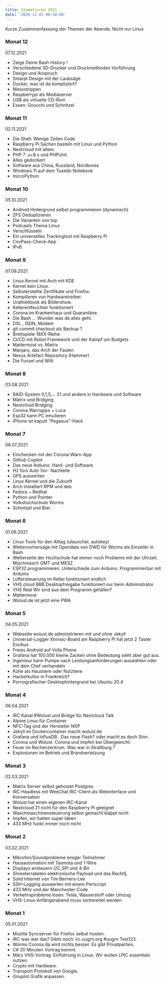 ```yaml
---
title: Stammtische 2021
date: '2020-11-01 08:34:00'
---
```


Kurze Zusammenfassung der Themen der Abende. Nicht nur Linux

### Monat 12
07.12.2021

<ul><li>Zeige Deine Bash History !</li>
<li>Verschiedene 3D-Drucker und Druckmethoden Vorführung</li>
<li>Design und Anspruch</li>
<li>Smarpt Design mit der Laubsäge</li>
<li>Docker, was ist da kompliziert?</li>
<li>Messstrippen</li>
<li>Raspberrypi als Mediaserver </li>
<li>USB als virtuelle CD-Rom</li>
<li>Essen: Gnocchi und Schnitzel</li></ul>


### Monat 11
02.11.2021

<ul><li>Die Shell: Wenige Zeilen Code</li>
<li>Raspberry Pi Sachen basteln mit Linux und Python</li>
<li>Nextcloud mit allem.</li>
<li>PHP 7 .x+8.x und PHPUnit</li>
<li>Alles gedockert</li>
<li>Software aus China, Russland, Nordkorea</li>
<li>Windows 11 auf dem Tuxedo Notebook</li>
<li>microPython</li></ul>


### Monat 10
05.10.2021

<ul><li>Android Hintergrund selbst programmieren (dynamisch)</li>
<li>ZFS Deduplizieren</li>
<li>Die Varianten von top</li>
<li>Podcasts Thema Linux</li>
<li>Verschlüsseln</li>
<li>Ein universelles Trackingtool mit Raspberry Pi</li>
<li>CovPass-Check-App</li>
<li>IPv6</li></ul>


### Monat 9
07.09.2021

<ul><li>Linux Kernel mit  Arch mit KDE</li>
<li>Kernel kein Linux.</li>
<li>Selbsterstellte Zertifikate und Firefox.</li>
<li>Kompilieren von Hardwaretreiber.</li>
<li>Uraltnetbook als Bildershow.</li>
<li>Kellerentfeuchter  funktioniert.</li>
<li>Corona im Krankenhaus und Quarantäne.</li>
<li>Die Bash … Wunder was da alles geht.</li>
<li>DSL , ISDN, Modem</li>
<li>git commit checkout als Backup ?</li>
<li>Brettspiele 18XX-Reihe</li>
<li>CI/CD mit Robot Framework und der Kampf um Budgets</li>
<li>Mattermost vs. Matrix</li>
<li>Manjaro, das Arch der Faulen</li>
<li>Nexus Artefact Repository (Hammer)</li>
<li>Die Funzel und Willi</li></ul>

### Monat 8
03.08.2021

<ul><li>RAID-System 0,1,5,… 51 und andere in  Hardware und Software</li>
<li>Matrix und Bridging</li>
<li>Nextcloud Bridging</li>
<li>Corona Warnapps + Luca</li>
<li>Esp32 kann PC emulieren</li>
<li>iPhone ist kaputt  "Pegasus"-Hack</li></ul>


### Monat 7
06.07.2021

<ul><li>Einchecken mit der Corona-Warn-App</li>
<li>Github Copilot</li>
<li>Das neue Arduino. Hard- und Software</li>
<li>H2 fürs Auto  Vor- Nachteile</li>
<li>GPS auswerten</li>
<li>Linux Kernel und die Zukunft</li>
<li>Arch installiert RPM und deb</li>
<li>Fedora ~ Redhat</li>
<li>Python und Pointer</li>
<li>Volkshochschule Worms</li>
<li>Schnitzel und Bier.</li></ul>



### Monat 6
01.06.2021

<ul><li>Linux Tools für den Alltag (ulauncher, autokey)</li>
<li>Wettervorhersage mit Opendata von DWD für Worms als Einzeiler in Bash</li>
<li>Wetterseite der Hochschule hat immer noch Probleme mit der Uhrzeit. Mischmasch GMT und MESZ </li>
<li>ESP32 programmieren. Unterschiede zum Arduino. Programmierbar mit Arduino</li>
<li>Lüftersteuerung im Keller funktioniert endlich</li>
<li>VHS.cloud BBB Desktopfreigabe funktioniert nur beim Administrator</li>
<li>VHS Real Wir sind aus dem Programm gefallen?</li>
<li>Mattermost </li>
<li>Wolust.de ist jetzt eine PWA</li></ul>

### Monat 5
04.05.2021

<ul><li>Webseite wolust.de administrieren mit und ohne Jekyll</li>
<li>Universal-Logger Xtrinsic-Board am Raspberry Pi hat jetzt 2 Taster Ein/Aus</li>
<li>Freies Android auf Volla Phone</li>
<li>Grafana hat 100.000 kleine Zacken ohne Bedeutung sieht aber gut aus.</li>
<li>Ingenieur kann Pumpe nach Leistungsanforderungen auswählen oder mit dem Chef verhandeln</li>
<li>Kühe als Haustiere oder Nutztiere</li>
<li>Hackerkultur in Frankreich?</li>
<li>Pornografischer Desktophintergrund bei Ubuntu 20.4</li></ul>

### Monat 4
06.04.2021

<ul><li>IRC Kanal #Wolust und Bridge für Nextcloud Talk</li>
<li>Alpine Linux für Container</li>
<li>NFC-Tag und der Hersteller NXP</li>
<li>Jekyll im Dockercontainer macht wolust.de</li>
<li>Grafana und InfluxDB . Das neue Flash? oder macht es doch Sinn.</li>
<li>Corona und Wolust. Corona und impfen bei Übergewicht. </li>
<li>Feuer im Rechenzentrum. Was war in Straßburg ?</li>
<li>Explosionen im Betrieb und Brandverletzung</li></ul>

### Monat 3
02.03.2021

<ul><li>Matrix Server selbst gehostet Postgres</li>
<li>IRC Headless mit WeeChat IRC-Client als Webinterface und Konversation</li>
<li>Wolust hat einen eigenen IRC-Kanal</li>
<li>Nextcloud 21 nicht für den Raspberry Pi geeignet</li>
<li>Waschmaschinensteuerung selbst gemacht klappt nicht</li>
<li>Impfen, wir hatten super Ideen</li>
<li>433 MHz funkt immer noch nicht</li></ul>


### Monat 2
03.02.2021

<ul><li>Mikrofon/Soundprobleme einiger Teilnehmer</li>
<li>Hausautomation mit Tasmota und 1-Wire</li>
<li>Displays ansteuern i2C,SPI und 4-Bit</li>
<li>Silvesterraketen elektronische Payload und das Recht§.</li>
<li>Solid Internet von Tim Berners-Lee</li>
<li>SSH-Logging auswerten mit einem Perlscript</li>
<li>433 MHz und der Manchester-Code</li>
<li>Verkehrsprobleme lösen: Tesla, Wasserstoff oder Umzug</li>
<li>VHS-Linux-Anfängerabend muss vorbereitet werden</li></ul>


### Monat 1
05.01.2021

<ul><li>Mozilla Syncserver für Firefox selbst hosten.</li>
<li>IRC was war das? Gibts noch: irc.uugrn.org #uugrn Test123.</li>
<li>Worms Corona da wird nichts besser. Es gibt Privatparties.</li>
<li>C# 20 Minuten Vortrag kommt.</li>
<li>März VHS-Vortrag. Einführung in Linux. Wir wollen LPIC essentials nutzen.</li>
<li>Crypto mit Hardware.</li>
<li>Transport Protokoll von Google.</li>
<li>Gnuplot Grafik anpassen.</li></ul>
